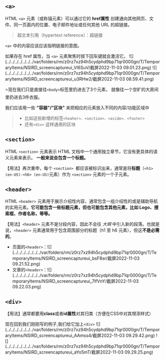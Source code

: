 ## `<a>`
HTML `<a>` 元素（或称锚元素）可以通过它的 **href属性** 创建通向其他网页、文件、同一页面内的位置、电子邮件地址或任何其他 URL 的超链接。

> 超文本引用（hypertext reference）：超链接

`<a>` 中的内容应该应该指明链接的意图。

如果存在 href 属性，当 `<a>` 元素聚焦时按下回车键就会激活它。
![](../../../../../../../var/folders/rm/z0rz7xz94h5cydphd9bp71qr0000gn/T/TemporaryItems/NSIRD_screencaptureui_VI6SuV/截屏2022-11-03 09.01.23.png)
![](../../../../../../../var/folders/rm/z0rz7xz94h5cydphd9bp71qr0000gn/T/TemporaryItems/NSIRD_screencaptureui_u3RHw2/截屏2022-11-03 08.59.41.png)

⭐️现在我们只是直接往`<body>`标签里扔进去了3个元素，
就像往一个空旷的大房间里扔进去3件衣服。

我们应该用一些 **"容器"/"区块"** 来把相应的元素放入不同的内容/功能区域中
> * 比如这些新增的标签`<heaher>、<section>、<aside>、<footer>`
> * 还有`<div>` 这样通用的区块

## `<section>`
HTML `<section>` 元素表示 HTML 文档中一个通用独立章节，它没有更具体的语义元素来表示。 **一般来说会包含一个标题。** 

【用法】再次重申，每个 `<section> `都应该被标识出来，通常是将**标题**（`<h1> (en-US)-<h6> (en-US)`元素）作为 `<section>` 元素的一个子元素。

## `<header>`

HTML `<header>` 元素用于展示介绍性内容，通常包含一组介绍性的或是辅助导航的实用元素。**它可能包含一些标题元素，但也可能包含其他元素，比如 Logo、搜索框、作者名称，等等。**

【用法】`<header>` 元素不是分段内容，因此不会往 *大纲* 中引入新的段落。也就是说，`<header>` 元素通常用于包含周围部分的标题（h1 至 h6 元素），但这**不是必需的**。

* 页面的`<header>`：![](../../../../../../../var/folders/rm/z0rz7xz94h5cydphd9bp71qr0000gn/T/TemporaryItems/NSIRD_screencaptureui_bsF8sr/截屏2022-11-03 09.21.52.png)
* 文章的`<header>`：![](../../../../../../../var/folders/rm/z0rz7xz94h5cydphd9bp71qr0000gn/T/TemporaryItems/NSIRD_screencaptureui_7lfVnY/截屏2022-11-03 09.22.03.png)

## `<div>`

【用法】通常都要用**class**或者**id属性**对其归类（方便在CSS中对其增添样式）

现在回到我们刚刚写的例子,我们给它加上`<div>`
![](../../../../../../../var/folders/rm/z0rz7xz94h5cydphd9bp71qr0000gn/T/TemporaryItems/NSIRD_screencaptureui_AAmss4/截屏2022-11-03 09.29.42.png)
![](../../../../../../../var/folders/rm/z0rz7xz94h5cydphd9bp71qr0000gn/T/TemporaryItems/NSIRD_screencaptureui_aYo5mT/截屏2022-11-03 09.29.25.png)
